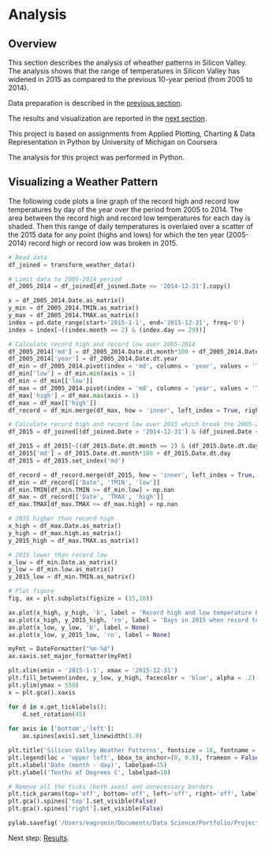 # Analysis

## Overview

This section describes the analysis of wheather patterns in Silicon Valley.  The analysis shows that the range of temperatures in Silicon Valley has widened in 2015 as compared to the previous 10-year period (from 2005 to 2014).

Data preparation is described in the [previous section](https://eagronin.github.io/sv-weather-prepare).

The results and visualization are reported in the [next section](https://eagronin.github.io/sv-weather-report/).

This project is based on assignments from Applied Plotting, Charting & Data Representation in Python by University of Michigan on Coursera

The analysis for this project was performed in Python.

## Visualizing a Weather Pattern

The following code plots a line graph of the record high and record low temperatures by day of the year over the period from 2005 to 2014. The area between the record high and record low temperatures for each day is shaded.  Then this range of daily temperatures is overlaied over a scatter of the 2015 data for any point (highs and lows) for which the ten year (2005-2014) record high or record low was broken in 2015.

```python
# Read data
df_joined = transform_weather_data()

# Limit data to 2005-2014 period
df_2005_2014 = df_joined[df_joined.Date <= '2014-12-31'].copy()

x = df_2005_2014.Date.as_matrix()
y_min = df_2005_2014.TMIN.as_matrix()
y_max = df_2005_2014.TMAX.as_matrix()
index = pd.date_range(start='2015-1-1', end='2015-12-31', freq='D')
index = index[~((index.month == 2) & (index.day == 29))]

# Calculate record high and record low over 2005-2014
df_2005_2014['md'] = df_2005_2014.Date.dt.month*100 + df_2005_2014.Date.dt.day
df_2005_2014['year'] = df_2005_2014.Date.dt.year
df_min = df_2005_2014.pivot(index = 'md', columns = 'year', values = 'TMIN')
df_min['low'] = df_min.min(axis = 1)
df_min = df_min[['low']]
df_max = df_2005_2014.pivot(index = 'md', columns = 'year', values = 'TMAX')
df_max['high'] = df_max.max(axis = 1)
df_max = df_max[['high']]
df_record = df_min.merge(df_max, how = 'inner', left_index = True, right_index = True)

# Calculate record high and record low over 2015 which break the 2005-2014 records
df_2015 = df_joined[(df_joined.Date > '2014-12-31') & (df_joined.Date <= '2015-12-31')].copy()

df_2015 = df_2015[~((df_2015.Date.dt.month == 2) & (df_2015.Date.dt.day == 29))]       # remove 2/29
df_2015['md'] = df_2015.Date.dt.month*100 + df_2015.Date.dt.day
df_2015 = df_2015.set_index('md')

df_record = df_record.merge(df_2015, how = 'inner', left_index = True, right_index = True)
df_min = df_record[['Date', 'TMIN', 'low']]
df_min.TMIN[df_min.TMIN >= df_min.low] = np.nan
df_max = df_record[['Date', 'TMAX', 'high']]
df_max.TMAX[df_max.TMAX <= df_max.high] = np.nan

# 2015 higher than record high
x_high = df_max.Date.as_matrix()
y_high = df_max.high.as_matrix()
y_2015_high = df_max.TMAX.as_matrix()

# 2015 lower than record low
x_low = df_min.Date.as_matrix()
y_low = df_min.low.as_matrix()
y_2015_low = df_min.TMIN.as_matrix()

# Plot figure
fig, ax = plt.subplots(figsize = (15,10))

ax.plot(x_high, y_high, 'b', label = 'Record high and low temperature by day over 2005-2014')
ax.plot(x_high, y_2015_high, 'ro', label = 'Days in 2015 when record temperature was broken')
ax.plot(x_low, y_low, 'b', label = None)
ax.plot(x_low, y_2015_low, 'ro', label = None)

myFmt = DateFormatter("%m-%d")
ax.xaxis.set_major_formatter(myFmt)

plt.xlim(xmin = '2015-1-1', xmax = '2015-12-31')
plt.fill_between(index, y_low, y_high, facecolor = 'blue', alpha = .2)
plt.ylim(ymax = 550)
x = plt.gca().xaxis

for d in x.get_ticklabels():
    d.set_rotation(45)
    
for axis in ['bottom','left']:
    ax.spines[axis].set_linewidth(1.0)

plt.title('Silicon Valley Weather Patterns', fontsize = 18, fontname = 'Comic Sans MS', fontweight = 'bold', alpha=1)
plt.legend(loc = 'upper left', bbox_to_anchor=(0, 0.9), frameon = False)    #prop = {'weight':'bold'}
plt.xlabel('Date (month - day)', labelpad=15)
plt.ylabel('Tenths of Degrees C', labelpad=10)

# Remove all the ticks (both axes) and unnecessary borders
plt.tick_params(top='off', bottom='off', left='off', right='off', labelleft='on', labelbottom='on')
plt.gca().spines['top'].set_visible(False)
plt.gca().spines['right'].set_visible(False)

pylab.savefig('/Users/eagronin/Documents/Data Science/Portfolio/Project Output/sv-weather.png')
```

Next step: [Results](https://eagronin.github.io/sv-weather-report/).
